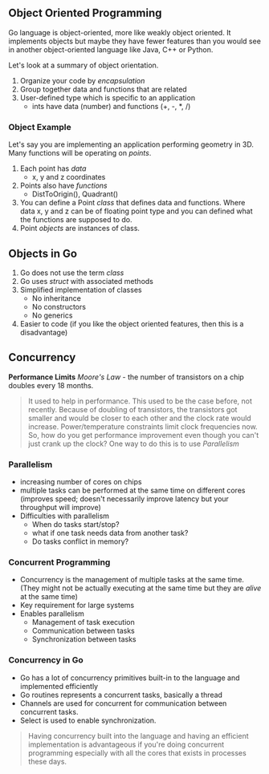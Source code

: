 ## Object Oriented Programming

Go language is object-oriented, more like weakly object oriented. It implements objects but maybe they have fewer features than you would see in another object-oriented language like Java, C++ or Python.

Let's look at a summary of object orientation.
1. Organize your code by *encapsulation*
2. Group together data and functions that are related
3. User-defined type which is specific to an application
   - ints have data (number) and functions (+, -, *, /)

### Object Example
Let's say you are implementing an application performing geometry in 3D. Many functions will be operating on *points*.
1. Each point has *data*
   - x, y and z coordinates
2. Points also have *functions*
   - DistToOrigin(), Quadrant()
3. You can define a Point *class* that defines data and functions. Where data x, y and z can be of floating point type and you can defined what the functions are supposed to do.
4. Point *objects* are instances of class.

## Objects in Go
1. Go does not use the term *class*
2. Go uses *struct* with associated methods
3. Simplified implementation of classes
   - No inheritance
   - No constructors
   - No generics
4. Easier to code (if you like the object oriented features, then this is a disadvantage)

## Concurrency

**Performance Limits**
*Moore's Law* - the number of transistors on a chip doubles every 18 months.
> It used to help in performance. This used to be the case before, not recently. Because of doubling of transistors, the transistors got smaller and would be closer to each other and the clock rate would increase. Power/temperature constraints limit clock frequencies now.
So, how do you get performance improvement even though you can't just crank up the clock?
One way to do this is to use *Parallelism*

### Parallelism
- increasing number of cores on chips
- multiple tasks can be performed at the same time on different cores (improves speed; doesn't necessarily improve latency but your throughput will improve)
- Difficulties with parallelism
  - When do tasks start/stop?
  - what if one task needs data from another task?
  - Do tasks conflict in memory?

### Concurrent Programming
- Concurrency is the management of multiple tasks at the same time. (They might not be actually executing at the same time but they are *alive* at the same time)
- Key requirement for large systems
- Enables parallelism
  - Management of task execution
  - Communication between tasks
  - Synchronization between tasks

### Concurrency in Go
- Go has a lot of concurrency primitives built-in to the language and implemented efficiently
- Go routines represents a concurrent tasks, basically a thread
- Channels are used for concurrent for communication between concurrent tasks. 
- Select is used to enable synchronization.
> Having concurrency built into the language and having an efficient implementation is advantageous if you're doing concurrent programming especially with all the cores that exists in processes these days.


